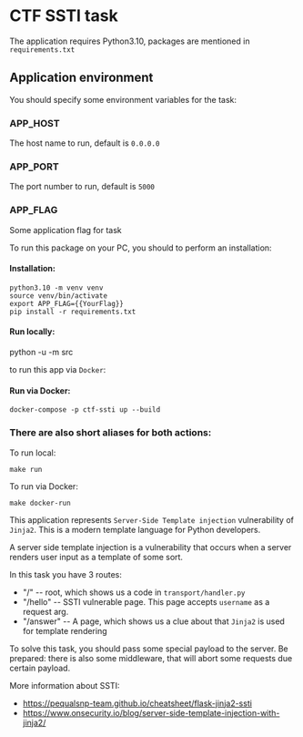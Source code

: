 # CTF SSTI task

The application requires Python3.10, packages are mentioned
in `requirements.txt`

## Application environment
You should specify some environment variables for the task:
### APP_HOST
The host name to run, default is `0.0.0.0`
### APP_PORT
The port number to run, default is `5000`
### APP_FLAG
Some application flag for task

To run this package on your PC, you should to perform an installation:

#### Installation:
```shell
python3.10 -m venv venv
source venv/bin/activate
export APP_FLAG={{YourFlag}}
pip install -r requirements.txt
```

#### Run locally:
python -u -m src

to run this app via `Docker`:

#### Run via Docker:
```shell
docker-compose -p ctf-ssti up --build
```

### There are also short aliases for both actions:

To run local:
```shell
make run
```

To run via Docker:

```shell
make docker-run
```

This application represents `Server-Side Template injection`
vulnerability of `Jinja2`. This is a modern template language for Python developers.

A server side template injection is a vulnerability that occurs when a server renders user input as a template of some sort.

In this task you have 3 routes:
* "/" -- root, which shows us a code in `transport/handler.py`
* "/hello" -- SSTI vulnerable page. This page accepts `username` as a request arg.
* "/answer" -- A page, which shows us a clue about that `Jinja2` is used for template rendering

To solve this task, you should pass some special payload to the server. Be prepared: there is also some middleware, that will abort some requests due certain payload.

More information about SSTI:
* https://pequalsnp-team.github.io/cheatsheet/flask-jinja2-ssti
* https://www.onsecurity.io/blog/server-side-template-injection-with-jinja2/